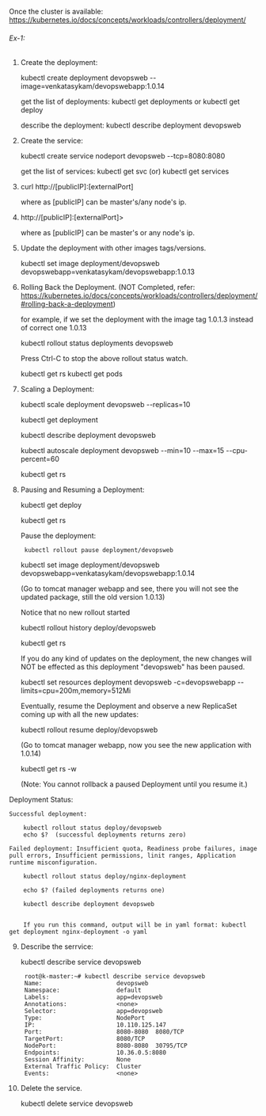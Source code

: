 

Once the cluster is available: https://kubernetes.io/docs/concepts/workloads/controllers/deployment/

###### Ex-1:

1. Create the deployment:

	kubectl create deployment devopsweb --image=venkatasykam/devopswebapp:1.0.14

	get the list of deployments: kubectl get deployments or kubectl get deploy
	
	describe the deployment: kubectl describe deployment devopsweb

2. Create the service:

	kubectl create service nodeport devopsweb --tcp=8080:8080
	
	get the list of services: kubectl get svc (or) kubectl get services

3. curl http://[publicIP]:[externalPort]

	where as [publicIP] can be master's/any node's ip.

4. http://[publicIP]:[externalPort]> 

	where as [publicIP] can be master's or any node's ip.

5. Update the deployment with other images tags/versions.

	kubectl set image deployment/devopsweb devopswebapp=venkatasykam/devopswebapp:1.0.13
	
6. Rolling Back the Deployment. (NOT Completed, refer: https://kubernetes.io/docs/concepts/workloads/controllers/deployment/#rolling-back-a-deployment)

	for example, if we set the deployment with the image tag 1.0.1.3 instead of correct one 1.0.13
	
	kubectl rollout status deployments devopsweb
	
	Press Ctrl-C to stop the above rollout status watch. 
	
	kubectl get rs
	kubectl get pods
	
7. Scaling a Deployment:

	kubectl scale deployment devopsweb --replicas=10
	
	kubectl get deployment
	
	kubectl describe deployment devopsweb
	
	kubectl autoscale deployment devopsweb --min=10 --max=15 --cpu-percent=60
	
	
	kubectl get rs
	
8. Pausing and Resuming a Deployment:

	kubectl get deploy
	
	kubectl get rs
	
	Pause the deployment:
	
		kubectl rollout pause deployment/devopsweb
		
	kubectl set image deployment/devopsweb devopswebapp=venkatasykam/devopswebapp:1.0.14
	
	(Go to tomcat manager webapp and see, there you will not see the updated package, still the old version 1.0.13)
	
	Notice that no new rollout started
	
	kubectl rollout history deploy/devopsweb
	
	kubectl get rs
	
	If you do any kind of updates on the deployment, the new changes will NOT be effected as this deployment "devopsweb" has been paused.
	
	
	kubectl set resources deployment devopsweb -c=devopswebapp --limits=cpu=200m,memory=512Mi
	
	Eventually, resume the Deployment and observe a new ReplicaSet coming up with all the new updates:
	
	kubectl rollout resume deploy/devopsweb
	
	(Go to tomcat manager webapp, now you see the new application with 1.0.14)
	
	kubectl get rs -w
	
	(Note: You cannot rollback a paused Deployment until you resume it.)
	
Deployment Status:

	Successful deployment: 
	
		kubectl rollout status deploy/devopsweb
		echo $?  (successful deployments returns zero) 
	
	Failed deployment: Insufficient quota, Readiness probe failures, image pull errors, Insufficient permissions, linit ranges, Application runtime misconfiguration.
	
		kubectl rollout status deploy/nginx-deployment
		
		echo $? (failed deployments returns one)
	
		kubectl describe deployment devopsweb
		
		
		If you run this command, output will be in yaml format: kubectl get deployment nginx-deployment -o yaml
		
9. Describe the serrvice: 

	 kubectl describe service devopsweb
	 
		root@k-master:~# kubectl describe service devopsweb
		Name:                     devopsweb
		Namespace:                default
		Labels:                   app=devopsweb
		Annotations:              <none>
		Selector:                 app=devopsweb
		Type:                     NodePort
		IP:                       10.110.125.147
		Port:                     8080-8080  8080/TCP
		TargetPort:               8080/TCP
		NodePort:                 8080-8080  30795/TCP
		Endpoints:                10.36.0.5:8080
		Session Affinity:         None
		External Traffic Policy:  Cluster
		Events:                   <none>
		
10. Delete the service.

	kubectl delete service devopsweb	

	
